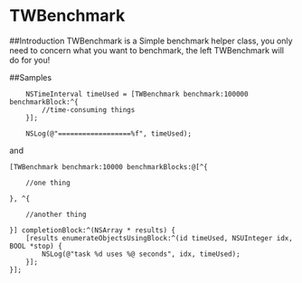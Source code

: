 TWBenchmark
===========
##Introduction
TWBenchmark is a Simple benchmark helper class, you only need to concern what you want to benchmark, the left TWBenchmark will do for you!

##Samples
```
	NSTimeInterval timeUsed = [TWBenchmark benchmark:100000 benchmarkBlock:^{
   		//time-consuming things 
	}];
    
	NSLog(@"==================%f", timeUsed);
```

and 

```
[TWBenchmark benchmark:10000 benchmarkBlocks:@[^{
    
	//one thing

}, ^{
    
	//another thing
    
}] completionBlock:^(NSArray * results) {
    [results enumerateObjectsUsingBlock:^(id timeUsed, NSUInteger idx, BOOL *stop) {
        NSLog(@"task %d uses %@ seconds", idx, timeUsed);
    }];
}];
```


